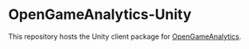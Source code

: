 # OpenGameAnalytics-Unity

This repository hosts the Unity client package for [OpenGameAnalytics](https://pathealy.github.io/OpenGameAnalytics/).

